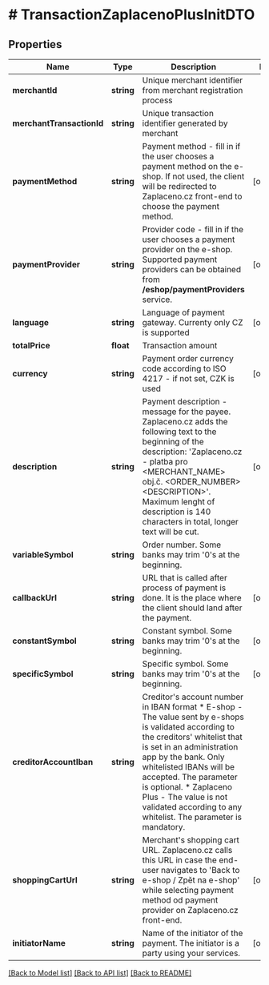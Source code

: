 # # TransactionZaplacenoPlusInitDTO

## Properties

Name | Type | Description | Notes
------------ | ------------- | ------------- | -------------
**merchantId** | **string** | Unique merchant identifier from merchant registration process |
**merchantTransactionId** | **string** | Unique transaction identifier generated by merchant |
**paymentMethod** | **string** | Payment method - fill in if the user chooses a payment method on the e-shop. If not used, the client will be redirected to Zaplaceno.cz front-end to choose the payment method. | [optional]
**paymentProvider** | **string** | Provider code - fill in if the user chooses a payment provider on the e-shop. Supported payment providers can be obtained from __/eshop/paymentProviders__ service. | [optional]
**language** | **string** | Language of payment gateway. Currenty only CZ is supported | [optional]
**totalPrice** | **float** | Transaction amount |
**currency** | **string** | Payment order currency code according to ISO 4217 - if not set, CZK is used | [optional]
**description** | **string** | Payment description - message for the payee. Zaplaceno.cz adds the following text to the beginning of the description: &#39;Zaplaceno.cz - platba pro &lt;MERCHANT_NAME&gt; obj.č. &lt;ORDER_NUMBER&gt; &lt;DESCRIPTION&gt;&#39;. Maximum lenght of description is 140 characters in total, longer text will be cut. | [optional]
**variableSymbol** | **string** | Order number. Some banks may trim &#39;0&#39;s at the beginning. |
**callbackUrl** | **string** | URL that is called after process of payment is done. It is the place where the client should land after the payment. | [optional]
**constantSymbol** | **string** | Constant symbol. Some banks may trim &#39;0&#39;s at the beginning. | [optional]
**specificSymbol** | **string** | Specific symbol. Some banks may trim &#39;0&#39;s at the beginning. | [optional]
**creditorAccountIban** | **string** | Creditor&#39;s account number in IBAN format  * E-shop - The value sent by e-shops is validated according to the creditors&#39; whitelist that is set in an administration app by the bank. Only whitelisted IBANs will be accepted. The parameter is optional. * Zaplaceno Plus - The value is not validated according to any whitelist. The parameter is mandatory. |
**shoppingCartUrl** | **string** | Merchant&#39;s shopping cart URL. Zaplaceno.cz calls this URL in case the end-user navigates to &#39;Back to e-shop / Zpět na e-shop&#39; while selecting payment method od payment provider on Zaplaceno.cz front-end. | [optional]
**initiatorName** | **string** | Name of the initiator of the payment. The initiator is a party using your services. | [optional]

[[Back to Model list]](../../README.md#models) [[Back to API list]](../../README.md#endpoints) [[Back to README]](../../README.md)
